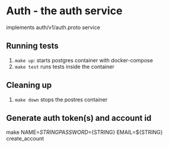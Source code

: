 # Auth - the auth service

implements auth/v1/auth.proto service

## Running tests

1. `make up`: starts postgres container with docker-compose
2. `make test` runs tests inside the container

## Cleaning up

1. `make down` stops the postres container

## Generate auth token(s) and account id
make NAME=${STRING} PASSWORD=${STRING} EMAIL=${STRING} create_account